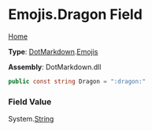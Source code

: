 # Emojis\.Dragon Field

[Home](../../../README.md)

**Type**: [DotMarkdown](../../README.md)\.[Emojis](../README.md)

**Assembly**: DotMarkdown\.dll

```csharp
public const string Dragon = ":dragon:"
```

### Field Value

System\.[String](https://docs.microsoft.com/en-us/dotnet/api/system.string)